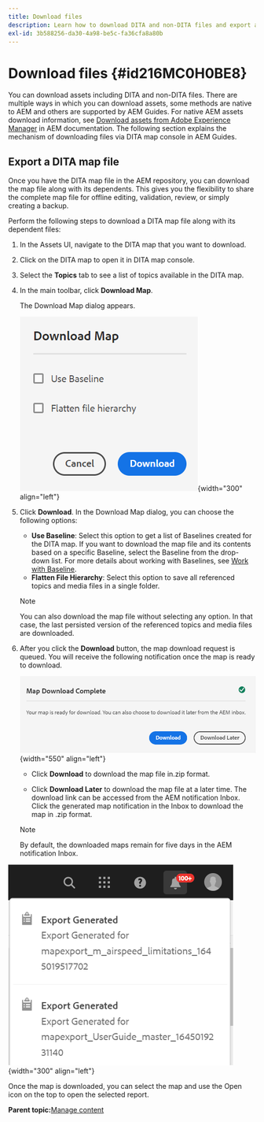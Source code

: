 ```yaml
---
title: Download files
description: Learn how to download DITA and non-DITA files and export a DITA map file in AEM repository.
exl-id: 3b588256-da30-4a98-be5c-fa36cfa8a80b
---
```

# Download files {#id216MC0H0BE8}

You can download assets including DITA and non-DITA files. There are multiple ways in which you can download assets, some methods are native to AEM and others are supported by AEM Guides. For native AEM assets download information, see [Download assets from Adobe Experience Manager](https://experienceleague.adobe.com/docs/experience-manager-cloud-service/assets/manage/download-assets-from-aem.html) in AEM documentation. The following section explains the mechanism of downloading files via DITA map console in AEM Guides.

## Export a DITA map file 

Once you have the DITA map file in the AEM repository, you can download the map file along with its dependents. This gives you the flexibility to share the complete map file for offline editing, validation, review, or simply creating a backup.

Perform the following steps to download a DITA map file along with its dependent files:

1.  In the Assets UI, navigate to the DITA map that you want to download.

1.  Click on the DITA map to open it in DITA map console.

1.  Select the **Topics** tab to see a list of topics available in the DITA map.

1.  In the main toolbar, click **Download Map**.

    The Download Map dialog appears.

    ![](images/download-map.png){width="300" align="left"}

1.  Click **Download**. In the Download Map dialog, you can choose the following options:

    -   **Use Baseline**: Select this option to get a list of Baselines created for the DITA map. If you want to download the map file and its contents based on a specific Baseline, select the Baseline from the drop-down list. For more details about working with Baselines, see [Work with Baseline](generate-output-use-baseline-for-publishing.md#).
    -   **Flatten File Hierarchy**: Select this option to save all referenced topics and media files in a single folder.
    >[!NOTE]
    >
    > You can also download the map file without selecting any option. In that case, the last persisted version of the referenced topics and media files are downloaded.

1.  After you click the **Download** button, the map download request is queued. You will receive the following notification once the map is ready to download.

    ![](images/download-map-prompt.png){width="550" align="left"}

    -   Click **Download** to download the map file in.zip format.

    -   Click **Download Later** to download the map file at a later time. The download link can be accessed from the AEM notification Inbox. Click the generated map notification in the Inbox to download the map in .zip format.

    >[!NOTE]
    >
    > By default, the downloaded maps remain for five days in the AEM notification Inbox.

![](images/download-map-inbox.png){width="300" align="left"}

Once the map is downloaded, you can select the map and use the Open icon on the top to open the selected report.

**Parent topic:**[Manage content](authoring.md)
